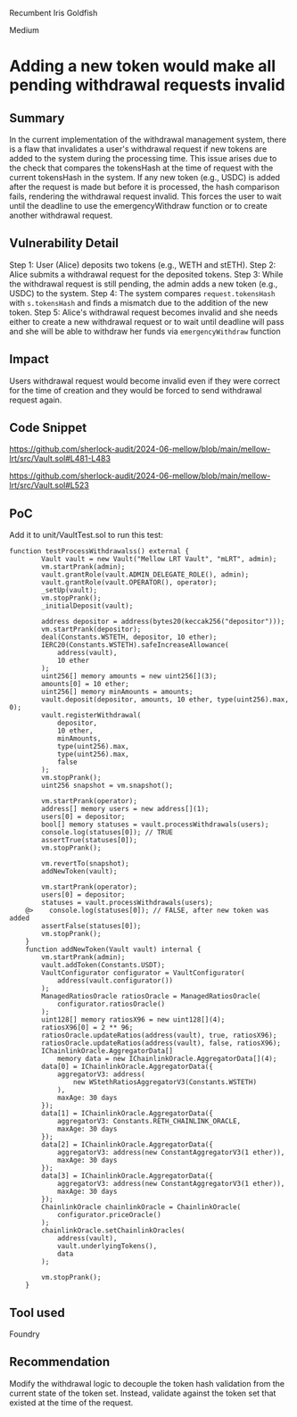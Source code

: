 Recumbent Iris Goldfish

Medium

# Adding a new token would make all pending withdrawal requests invalid

## Summary
In the current implementation of the withdrawal management system, there is a flaw that invalidates a user's withdrawal request if new tokens are added to the system during the processing time. This issue arises due to the check that compares the tokensHash at the time of request with the current tokensHash in the system. If any new token (e.g., USDC) is added after the request is made but before it is processed, the hash comparison fails, rendering the withdrawal request invalid. This forces the user to wait until the deadline to use the emergencyWithdraw function or to create another withdrawal request.

## Vulnerability Detail

Step 1: User (Alice) deposits two tokens (e.g., WETH and stETH).
Step 2: Alice submits a withdrawal request for the deposited tokens.
Step 3: While the withdrawal request is still pending, the admin adds a new token (e.g., USDC) to the system.
Step 4: The system compares `request.tokensHash` with `s.tokensHash` and finds a mismatch due to the addition of the new token.
Step 5: Alice's withdrawal request becomes invalid and she needs either to create a new withdrawal request or to wait until deadline will pass and she will be able to withdraw her funds via `emergencyWithdraw` function

## Impact
Users withdrawal request would become invalid even if they were correct for the time of creation and they would be forced to send withdrawal request again.

## Code Snippet
https://github.com/sherlock-audit/2024-06-mellow/blob/main/mellow-lrt/src/Vault.sol#L481-L483

https://github.com/sherlock-audit/2024-06-mellow/blob/main/mellow-lrt/src/Vault.sol#L523

## PoC

Add it to unit/VaultTest.sol to run this test:

```solidity
function testProcessWithdrawalss() external {
        Vault vault = new Vault("Mellow LRT Vault", "mLRT", admin);
        vm.startPrank(admin);
        vault.grantRole(vault.ADMIN_DELEGATE_ROLE(), admin);
        vault.grantRole(vault.OPERATOR(), operator);
        _setUp(vault);
        vm.stopPrank();
        _initialDeposit(vault);

        address depositor = address(bytes20(keccak256("depositor")));
        vm.startPrank(depositor);
        deal(Constants.WSTETH, depositor, 10 ether);
        IERC20(Constants.WSTETH).safeIncreaseAllowance(
            address(vault),
            10 ether
        );
        uint256[] memory amounts = new uint256[](3);
        amounts[0] = 10 ether;
        uint256[] memory minAmounts = amounts;
        vault.deposit(depositor, amounts, 10 ether, type(uint256).max, 0);
        vault.registerWithdrawal(
            depositor,
            10 ether,
            minAmounts,
            type(uint256).max,
            type(uint256).max,
            false
        );
        vm.stopPrank();
        uint256 snapshot = vm.snapshot();

        vm.startPrank(operator);
        address[] memory users = new address[](1);
        users[0] = depositor;
        bool[] memory statuses = vault.processWithdrawals(users);
        console.log(statuses[0]); // TRUE
        assertTrue(statuses[0]);
        vm.stopPrank();

        vm.revertTo(snapshot);
        addNewToken(vault);

        vm.startPrank(operator);
        users[0] = depositor;
        statuses = vault.processWithdrawals(users);
    @>    console.log(statuses[0]); // FALSE, after new token was added
        assertFalse(statuses[0]);
        vm.stopPrank();
    }
    function addNewToken(Vault vault) internal {
        vm.startPrank(admin);
        vault.addToken(Constants.USDT);
        VaultConfigurator configurator = VaultConfigurator(
            address(vault.configurator())
        );
        ManagedRatiosOracle ratiosOracle = ManagedRatiosOracle(
            configurator.ratiosOracle()
        );
        uint128[] memory ratiosX96 = new uint128[](4);
        ratiosX96[0] = 2 ** 96;
        ratiosOracle.updateRatios(address(vault), true, ratiosX96);
        ratiosOracle.updateRatios(address(vault), false, ratiosX96);
        IChainlinkOracle.AggregatorData[]
            memory data = new IChainlinkOracle.AggregatorData[](4);
        data[0] = IChainlinkOracle.AggregatorData({
            aggregatorV3: address(
                new WStethRatiosAggregatorV3(Constants.WSTETH)
            ),
            maxAge: 30 days
        });
        data[1] = IChainlinkOracle.AggregatorData({
            aggregatorV3: Constants.RETH_CHAINLINK_ORACLE,
            maxAge: 30 days
        });
        data[2] = IChainlinkOracle.AggregatorData({
            aggregatorV3: address(new ConstantAggregatorV3(1 ether)),
            maxAge: 30 days
        });
        data[3] = IChainlinkOracle.AggregatorData({
            aggregatorV3: address(new ConstantAggregatorV3(1 ether)),
            maxAge: 30 days
        });
        ChainlinkOracle chainlinkOracle = ChainlinkOracle(
            configurator.priceOracle()
        );
        chainlinkOracle.setChainlinkOracles(
            address(vault),
            vault.underlyingTokens(),
            data
        );

        vm.stopPrank();
    }
```

## Tool used

Foundry

## Recommendation

Modify the withdrawal logic to decouple the token hash validation from the current state of the token set. Instead, validate against the token set that existed at the time of the request.
